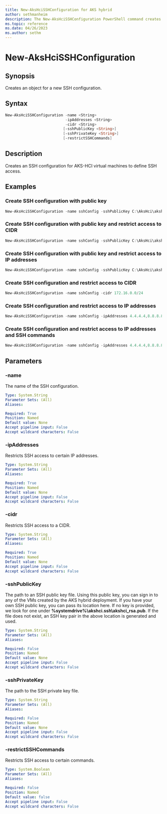```yaml
---
title: New-AksHciSSHConfiguration for AKS hybrid
author: sethmanheim
description: The New-AksHciSSHConfiguration PowerShell command creates an object for a new SSH configuration.
ms.topic: reference
ms.date: 04/26/2023
ms.author: sethm
---
```


# New-AksHciSSHConfiguration

## Synopsis

Creates an object for a new SSH configuration.

## Syntax

```powershell
New-AksHciSSHConfiguration -name <String>
                           -ipAddresses <String>
                           -cidr <String>
                          [-sshPublicKey <String>]
                          [-sshPrivateKey <String>]
                          [-restrictSSHCommands]
```

## Description

Creates an SSH configuration for AKS-HCI virtual machines to define SSH access.

## Examples

### Create SSH configuration with public key

```powershell
New-AksHciSSHConfiguration -name sshConfig -sshPublicKey C:\AksHci\akshci_rsa.pub
```

### Create SSH configuration with public key and restrict access to CIDR

```powershell
New-AksHciSSHConfiguration -name sshConfig -sshPublicKey C:\AksHci\akshci_rsa.pub -cidr 172.16.0.0/24
```

### Create SSH configuration with public key and restrict access to IP addresses

```powershell
New-AksHciSSHConfiguration -name sshConfig -sshPublicKey C:\AksHci\akshci_rsa.pub -ipAddresses 4.4.4.4,8.8.8.8
```

### Create SSH configuration and restrict access to CIDR

```powershell
New-AksHciSSHConfiguration -name sshConfig -cidr 172.16.0.0/24
```

### Create SSH configuration and restrict access to IP addresses

```powershell
New-AksHciSSHConfiguration -name sshConfig -ipAddresses 4.4.4.4,8.8.8.8
```

### Create SSH configuration and restrict access to IP addresses and SSH commands

```powershell
New-AksHciSSHConfiguration -name sshConfig -ipAddresses 4.4.4.4,8.8.8.8 -restrictSSHCommands
```

## Parameters

### -name

The name of the SSH configuration.

```yaml
Type: System.String
Parameter Sets: (All)
Aliases:

Required: True
Position: Named
Default value: None
Accept pipeline input: False
Accept wildcard characters: False
```

### -ipAddresses

Restricts SSH access to certain IP addresses.

```yaml
Type: System.String
Parameter Sets: (All)
Aliases:

Required: True
Position: Named
Default value: None
Accept pipeline input: False
Accept wildcard characters: False
```

### -cidr

Restricts SSH access to a CIDR.

```yaml
Type: System.String
Parameter Sets: (All)
Aliases:

Required: True
Position: Named
Default value: None
Accept pipeline input: False
Accept wildcard characters: False
```

### -sshPublicKey

The path to an SSH public key file. Using this public key, you can sign in to any of the VMs created by the AKS hybrid deployment. If you have your own SSH public key, you can pass its location here. If no key is provided, we look for one under **%systemdrive%\akshci\.ssh\akshci_rsa.pub**. If the file does not exist, an SSH key pair in the above location is generated and used.

```yaml
Type: System.String
Parameter Sets: (All)
Aliases:

Required: False
Position: Named
Default value: None
Accept pipeline input: False
Accept wildcard characters: False
```

### -sshPrivateKey

The path to the SSH private key file.

```yaml
Type: System.String
Parameter Sets: (All)
Aliases:

Required: False
Position: Named
Default value: None
Accept pipeline input: False
Accept wildcard characters: False
```

### -restrictSSHCommands

Restricts SSH access to certain commands.

```yaml
Type: System.Boolean
Parameter Sets: (All)
Aliases:

Required: False
Position: Named
Default value: false
Accept pipeline input: False
Accept wildcard characters: False
```

